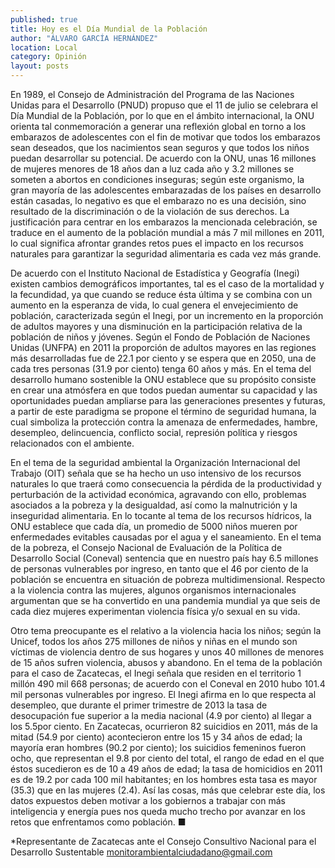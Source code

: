 ```yaml
---
published: true
title: Hoy es el Día Mundial de la Población
author: "ÁLVARO GARCÍA HERNÁNDEZ"
location: Local
category: Opinión
layout: posts
---
```


En 1989, el Consejo de Administración del Programa de las Naciones Unidas para el Desarrollo (PNUD) propuso que el 11 de julio se celebrara el Día Mundial de la Población, por lo que en el ámbito internacional, la ONU orienta tal conmemoración a generar una reflexión global en torno a los embarazos de adolescentes con el fin de motivar que todos los embarazos sean deseados, que los nacimientos sean seguros y que todos los niños puedan desarrollar su potencial. De acuerdo con la ONU, unas 16 millones de mujeres menores de 18 años dan a luz cada año y 3.2 millones se someten a abortos en condiciones inseguras; según este organismo, la gran mayoría de las adolescentes embarazadas de los países en desarrollo están casadas, lo negativo es que el embarazo no es una decisión, sino resultado de la discriminación o de la violación de sus derechos. La justificación para centrar en los embarazos la mencionada celebración, se traduce en el aumento de la población mundial a más 7 mil millones en 2011, lo cual significa afrontar grandes retos pues el impacto en los recursos naturales para garantizar la seguridad alimentaria es cada vez más grande. 

De acuerdo con el Instituto Nacional de Estadística y Geografía (Inegi) existen cambios demográficos importantes, tal es el caso de la mortalidad y la fecundidad, ya que cuando se reduce ésta última y se combina con un aumento en la esperanza de vida, lo cual genera el envejecimiento de población, caracterizada según el Inegi, por un incremento en la proporción de adultos mayores y una disminución en la participación relativa de la población de niños y jóvenes. Según el Fondo de Población de Naciones Unidas (UNFPA) en 2011 la proporción de adultos mayores en las regiones más desarrolladas fue de 22.1 por ciento y se espera que en 2050, una de cada tres personas (31.9 por ciento) tenga 60 años y más. En el tema del desarrollo humano sostenible la ONU establece que su propósito consiste en crear una atmósfera en que todos puedan aumentar su capacidad y las oportunidades puedan ampliarse para las generaciones presentes y futuras, a partir de este paradigma se propone el término de seguridad humana, la cual simboliza la protección contra la amenaza de enfermedades, hambre, desempleo, delincuencia, conflicto social, represión política y riesgos relacionados con el ambiente. 

En el tema de la seguridad ambiental la Organización Internacional del Trabajo (OIT) señala que se ha hecho un uso intensivo de los recursos naturales lo que traerá como consecuencia la pérdida de la productividad y perturbación de la actividad económica, agravando con ello, problemas asociados a la pobreza y la desigualdad, así como la malnutrición y la inseguridad alimentaria. En lo tocante al tema de los recursos hídricos, la ONU establece que cada día, un promedio de 5000 niños mueren por enfermedades evitables causadas por el agua y el saneamiento. En el tema de la pobreza, el Consejo Nacional de Evaluación de la Política de Desarrollo Social (Coneval) sentencia que en nuestro país hay 6.5 millones de personas vulnerables por ingreso, en tanto que el 46 por ciento de la población se encuentra en situación de pobreza multidimensional. Respecto a la violencia contra las mujeres, algunos organismos internacionales argumentan que se ha convertido en una pandemia mundial ya que seis de cada diez mujeres experimentan violencia física y/o sexual en su vida. 

Otro tema preocupante es el relativo a la violencia hacia los niños; según la Unicef, todos los años 275 millones de niños y niñas en el mundo son víctimas de violencia dentro de sus hogares y unos 40 millones de menores de 15 años sufren violencia, abusos y abandono. En el tema de la población para el caso de Zacatecas, el Inegi señala que residen en el territorio 1 millón 490 mil 668 personas; de acuerdo con el Coneval en 2010 hubo 101.4 mil personas vulnerables por ingreso. El Inegi afirma en lo que respecta al desempleo, que durante el primer trimestre de 2013 la tasa de desocupación fue superior a la media nacional (4.9 por ciento) al llegar a los 5.5por ciento. En Zacatecas, ocurrieron 82 suicidios en 2011, más de la mitad (54.9 por ciento) acontecieron entre los 15 y 34 años de edad; la mayoría eran hombres (90.2 por ciento); los suicidios femeninos fueron ocho, que representan el 9.8 por ciento del total, el rango de edad en el que éstos sucedieron  es de 10 a 49 años de edad; la tasa de homicidios en 2011 es de 19.2 por cada 100 mil habitantes; en los hombres esta tasa es mayor (35.3) que en las mujeres (2.4). Así las cosas, más que celebrar este día, los datos expuestos deben motivar a los gobiernos a trabajar con más inteligencia y energía pues nos queda mucho trecho por avanzar en los retos que enfrentamos como población. ■

*Representante de Zacatecas ante el 
Consejo Consultivo Nacional para el Desarrollo Sustentable
monitorambientalciudadano@gmail.com
